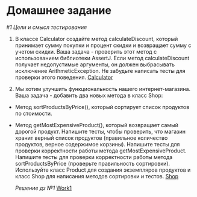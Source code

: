 # Домашнее задание
*#1 Цели и смысл тестирования*
1. В классе Calculator создайте метод calculateDiscount, который принимает сумму покупки и процент скидки и возвращает сумму с учетом скидки.
   Ваша задача - проверить этот метод с использованием библиотеки AssertJ.
   Если метод calculateDiscount получает недопустимые аргументы, он должен выбрасывать исключение ArithmeticException.
   Не забудьте написать тесты для проверки этого поведения.
   [Calculator](src/Calculator)

2. Мы хотим улучшить функциональность нашего интернет-магазина. Ваша задача - добавить два новых метода в класс Shop:
- Метод sortProductsByPrice(), который сортирует список продуктов по стоимости.
- Метод getMostExpensiveProduct(), который возвращает самый дорогой продукт.
  Напишите тесты, чтобы проверить, что магазин хранит верный список продуктов (правильное количество продуктов, верное содержимое корзины).
  Напишите тесты для проверки корректности работы метода getMostExpensiveProduct.
  Напишите тесты для проверки корректности работы метода sortProductsByPrice (проверьте правильность сортировки).
  Используйте класс Product для создания экземпляров продуктов и класс Shop для написания методов сортировки и тестов.
  [Shop](src/Shop)

  *Решение дз №1*
  [Work1](src/)

